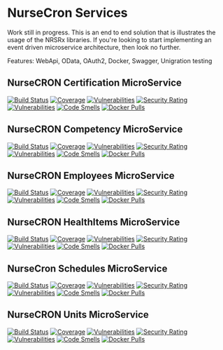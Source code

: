 # NurseCron Services

Work still in progress.  This is an end to end solution that is illustrates the usage of the NRSRx libraries.  If you're looking to start implementing an event driven microservice architecture, then look no further.

Features:
WebApi,
OData,
OAuth2,
Docker,
Swagger,
Unigration testing

## NurseCRON Certification MicroService
[![Build Status](https://ikemtz.visualstudio.com/Devops/_apis/build/status/NurseCron/NurseCron%20Certifications%20Microservice?branchName=master)](https://ikemtz.visualstudio.com/Devops/_build/latest?definitionId=39&branchName=master)
[![Coverage](https://sonarcloud.io/api/project_badges/measure?project=NurseCRON_Certifications&metric=coverage)](https://sonarcloud.io/dashboard?id=NurseCRON_Certifications)
[![Vulnerabilities](https://sonarcloud.io/api/project_badges/measure?project=NurseCRON_Certifications&metric=vulnerabilities)](https://sonarcloud.io/dashboard?id=NurseCRON_Certifications)
[![Security Rating](https://sonarcloud.io/api/project_badges/measure?project=NurseCRON_Certifications&metric=security_rating)](https://sonarcloud.io/dashboard?id=NurseCRON_Certifications)
[![Vulnerabilities](https://sonarcloud.io/api/project_badges/measure?project=NurseCRON_Certifications&metric=vulnerabilities)](https://sonarcloud.io/dashboard?id=NurseCRON_Certifications)
[![Code Smells](https://sonarcloud.io/api/project_badges/measure?project=NurseCRON_Certifications&metric=code_smells)](https://sonarcloud.io/dashboard?id=NurseCRON_Certifications)
[![Docker Pulls](https://img.shields.io/docker/pulls/ikemtz/nurse-cron-certifications)](https://hub.docker.com/repository/docker/ikemtz/nurse-cron-certifications)
## NurseCRON Competency MicroService
[![Build Status](https://ikemtz.visualstudio.com/Devops/_apis/build/status/NurseCron/NurseCron%20Competencies%20Microservice?branchName=master)](https://ikemtz.visualstudio.com/Devops/_build/latest?definitionId=39&branchName=master)
[![Coverage](https://sonarcloud.io/api/project_badges/measure?project=NurseCRON_Competencies&metric=coverage)](https://sonarcloud.io/dashboard?id=NurseCRON_Competencies)
[![Vulnerabilities](https://sonarcloud.io/api/project_badges/measure?project=NurseCRON_Competencies&metric=vulnerabilities)](https://sonarcloud.io/dashboard?id=NurseCRON_Competencies)
[![Security Rating](https://sonarcloud.io/api/project_badges/measure?project=NurseCRON_Competencies&metric=security_rating)](https://sonarcloud.io/dashboard?id=NurseCRON_Competencies)
[![Vulnerabilities](https://sonarcloud.io/api/project_badges/measure?project=NurseCRON_Competencies&metric=vulnerabilities)](https://sonarcloud.io/dashboard?id=NurseCRON_Competencies)
[![Code Smells](https://sonarcloud.io/api/project_badges/measure?project=NurseCRON_Competencies&metric=code_smells)](https://sonarcloud.io/dashboard?id=NurseCRON_Competencies)
[![Docker Pulls](https://img.shields.io/docker/pulls/ikemtz/nurse-cron-competencies)](https://hub.docker.com/repository/docker/ikemtz/nurse-cron-competencies)
## NurseCRON Employees MicroService
[![Build Status](https://ikemtz.visualstudio.com/Devops/_apis/build/status/NurseCron/NurseCron%20Employees%20Microservice?branchName=master)](https://ikemtz.visualstudio.com/Devops/_build/latest?definitionId=39&branchName=master)
[![Coverage](https://sonarcloud.io/api/project_badges/measure?project=NurseCRON_Employees&metric=coverage)](https://sonarcloud.io/dashboard?id=NurseCRON_Employees)
[![Vulnerabilities](https://sonarcloud.io/api/project_badges/measure?project=NurseCRON_Employees&metric=vulnerabilities)](https://sonarcloud.io/dashboard?id=NurseCRON_Employees)
[![Security Rating](https://sonarcloud.io/api/project_badges/measure?project=NurseCRON_Employees&metric=security_rating)](https://sonarcloud.io/dashboard?id=NurseCRON_Employees)
[![Vulnerabilities](https://sonarcloud.io/api/project_badges/measure?project=NurseCRON_Employees&metric=vulnerabilities)](https://sonarcloud.io/dashboard?id=NurseCRON_Employees)
[![Code Smells](https://sonarcloud.io/api/project_badges/measure?project=NurseCRON_Employees&metric=code_smells)](https://sonarcloud.io/dashboard?id=NurseCRON_Employees)
[![Docker Pulls](https://img.shields.io/docker/pulls/ikemtz/nurse-cron-employees)](https://hub.docker.com/repository/docker/ikemtz/nurse-cron-employees)
## NurseCRON HealthItems MicroService
[![Build Status](https://ikemtz.visualstudio.com/Devops/_apis/build/status/NurseCron/NurseCron%20HealthItems%20Microservice?branchName=master)](https://ikemtz.visualstudio.com/Devops/_build/latest?definitionId=39&branchName=master)
[![Coverage](https://sonarcloud.io/api/project_badges/measure?project=NurseCRON_HealthItems&metric=coverage)](https://sonarcloud.io/dashboard?id=NurseCRON_HealthItems)
[![Vulnerabilities](https://sonarcloud.io/api/project_badges/measure?project=NurseCRON_HealthItems&metric=vulnerabilities)](https://sonarcloud.io/dashboard?id=NurseCRON_HealthItems)
[![Security Rating](https://sonarcloud.io/api/project_badges/measure?project=NurseCRON_HealthItems&metric=security_rating)](https://sonarcloud.io/dashboard?id=NurseCRON_HealthItems)
[![Vulnerabilities](https://sonarcloud.io/api/project_badges/measure?project=NurseCRON_HealthItems&metric=vulnerabilities)](https://sonarcloud.io/dashboard?id=NurseCRON_HealthItems)
[![Code Smells](https://sonarcloud.io/api/project_badges/measure?project=NurseCRON_HealthItems&metric=code_smells)](https://sonarcloud.io/dashboard?id=NurseCRON_HealthItems)
[![Docker Pulls](https://img.shields.io/docker/pulls/ikemtz/nurse-cron-healthitems)](https://hub.docker.com/repository/docker/ikemtz/nurse-cron-healthitems)
## NurseCron Schedules MicroService
[![Build Status](https://ikemtz.visualstudio.com/Devops/_apis/build/status/NurseCron/NurseCron%20Schedules%20Microservice?branchName=master)](https://ikemtz.visualstudio.com/Devops/_build/latest?definitionId=39&branchName=master)
[![Coverage](https://sonarcloud.io/api/project_badges/measure?project=NurseCRON_Schedules&metric=coverage)](https://sonarcloud.io/dashboard?id=NurseCRON_Schedules)
[![Vulnerabilities](https://sonarcloud.io/api/project_badges/measure?project=NurseCRON_Schedules&metric=vulnerabilities)](https://sonarcloud.io/dashboard?id=NurseCRON_Schedules)
[![Security Rating](https://sonarcloud.io/api/project_badges/measure?project=NurseCRON_Schedules&metric=security_rating)](https://sonarcloud.io/dashboard?id=NurseCRON_Schedules)
[![Vulnerabilities](https://sonarcloud.io/api/project_badges/measure?project=NurseCRON_Schedules&metric=vulnerabilities)](https://sonarcloud.io/dashboard?id=NurseCRON_Schedules)
[![Code Smells](https://sonarcloud.io/api/project_badges/measure?project=NurseCRON_Schedules&metric=code_smells)](https://sonarcloud.io/dashboard?id=NurseCRON_Schedules)
[![Docker Pulls](https://img.shields.io/docker/pulls/ikemtz/nurse-cron-schedules)](https://hub.docker.com/repository/docker/ikemtz/nurse-cron-schedules)
## NurseCRON Units MicroService
[![Build Status](https://ikemtz.visualstudio.com/Devops/_apis/build/status/NurseCron/NurseCron%20Units%20Microservice?branchName=master)](https://ikemtz.visualstudio.com/Devops/_build/latest?definitionId=39&branchName=master)
[![Coverage](https://sonarcloud.io/api/project_badges/measure?project=NurseCRON_Units&metric=coverage)](https://sonarcloud.io/dashboard?id=NurseCRON_Units)
[![Vulnerabilities](https://sonarcloud.io/api/project_badges/measure?project=NurseCRON_Units&metric=vulnerabilities)](https://sonarcloud.io/dashboard?id=NurseCRON_Units)
[![Security Rating](https://sonarcloud.io/api/project_badges/measure?project=NurseCRON_Units&metric=security_rating)](https://sonarcloud.io/dashboard?id=NurseCRON_Units)
[![Vulnerabilities](https://sonarcloud.io/api/project_badges/measure?project=NurseCRON_Units&metric=vulnerabilities)](https://sonarcloud.io/dashboard?id=NurseCRON_Units)
[![Code Smells](https://sonarcloud.io/api/project_badges/measure?project=NurseCRON_Units&metric=code_smells)](https://sonarcloud.io/dashboard?id=NurseCRON_Units)
[![Docker Pulls](https://img.shields.io/docker/pulls/ikemtz/nurse-cron-units)](https://hub.docker.com/repository/docker/ikemtz/nurse-cron-units)

